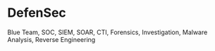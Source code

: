 # DefenSec
Blue Team, SOC, SIEM, SOAR, CTI, Forensics, Investigation, Malware Analysis, Reverse Engineering

 
 
